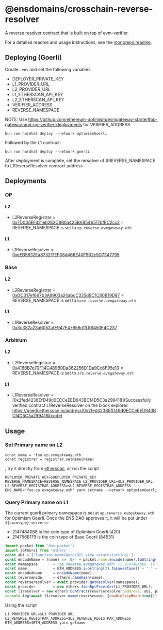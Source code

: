 # @ensdomains/crosschain-reverse-resolver

A reverse resolver contract that is built on top of evm-verifier.

For a detailed readme and usage instructions, see the [monorepo readme](https://github.com/ensdomains/evmgateway/tree/main).


## Deploying (Goerli)

Create `.env` and set the following variables

- DEPLOYER_PRIVATE_KEY
- L1_PROVIDER_URL
- L2_PROVIDER_URL
- L1_ETHERSCAN_API_KEY
- L2_ETHERSCAN_API_KEY
- VERIFIER_ADDRESS
- REVERSE_NAMESPACE

NOTE: Use https://github.com/ethereum-optimism/evmgateway-starter#op-gateway-and-op-verifier-deployments for VERIFIER_ADDRESS

```
bun run hardhat deploy --network optimismGoerli
```

Followed by the L1 contract:

```
bun run hardhat deploy --network goerli
```

After deployment is complete, set the rersolver of $REVERSE_NAMESPACE to L1ReverseResolver contract address

## Deployments

### OP
#### L2
- L2ReverseRegistrar = [0x7D006EFd21eb282C8B0a425BAB546517bfEC2cc2](https://goerli-optimism.etherscan.io/address/0x7D006EFd21eb282C8B0a425BAB546517bfEC2cc2) = REVERSE_NAMESPACE is set to `op.reverse.evmgateway.eth`
#### L1
- L1ReverseResolver = [0xeEB5832Ea8732f7EF06d468E40F562c9D7347795](https://goerli.etherscan.io/address/0xeEB5832Ea8732f7EF06d468E40F562c9D7347795) 

### Base

#### L2
- L2ReverseRegistrar = [0xDC317ef697b3A9903a24abcC325d9C1C80B19D87](https://goerli.basescan.org/address/0xDC317ef697b3A9903a24abcC325d9C1C80B19D87) = REVERSE_NAMESPACE is set to `base.reverse.evmgateway.eth`
#### L1
- L1ReverseResolver = [0x3c332a23a6052afE947F47656d1fD0f450F4C237](https://goerli.etherscan.io/address/0x3c332a23a6052afE947F47656d1fD0f450F4C237)

### Arbitrum

#### L2
- L2ReverseRegistrar = [0x4166B7e70F14C48980Da362256D1Da9Cc8F95e13](https://goerli.arbiscan.io/address/0x4166B7e70F14C48980Da362256D1Da9Cc8F95e13#code) = REVERSE_NAMESPACE is set to `arb.reverse.evmgateway.eth`
#### L1
- L1ReverseResolver = [0x2fed4238EfD49d0ECCeEED943BCf4D5C3a299418](Successfully verified contract L1ReverseResolver on the block explorer.
https://goerli.etherscan.io/address/0x2fed4238EfD49d0ECCeEED943BCf4D5C3a299418#code)


## Usage

### Set Primary name on L2

```
const name = 'foo.op.evmgateway.eth'
const registrar = registrar.setName(name)
```

, try it directly from [etherscan](https://goerli.etherscan.io/address/0xeEB5832Ea8732f7EF06d468E40F562c9D7347795), or run the script
```
DEPLOYER_PRIVATE_KEY=$DEPLOYER_PRIVATE_KEY REVERSE_NAMESPACE=REVERSE_NAMESPACE L2_PROVIDER_URL=$L2_PROVIDER_URL L2_REVERSE_REGISTRAR_ADDRESS=$L2_REVERSE_REGISTRAR_ADDRESS ENS_NAME='foo.op.evmgateway.eth' yarn setname --network optimismGoerli
```

### Query Primary name on L1

The current goerli primary namespace is set at `op.reverse.evmgateway.eth` for Optimism Goerli. Once the ENS DAO approves it, it will be put under `${cointype}.ververse`

- 2147484068 is the coin type of Optimism Goerli (420)
- 2147568179 is the coin type of Base Goerli (84531)

```js
import packet from 'dns-packet';
import {ethers} from 'ethers';
const abi = ['function name(bytes32) view returns(string)'];
const encodeName = (name) => '0x' + packet.name.encode(name).toString('hex')
const namespace       = 'op.reverse.evmgateway.eth' // 2147484068. is the coinType of Optimism Goerli (420)
const name            = ETH_ADDRESS.substring(2).toLowerCase() + "." + namespace
const encodedname     = encodeName(name);
const reversenode     = ethers.namehash(name);
const reverseresolver = await provider.getResolver(namespace);
const provider        = new ethers.JsonRpcProvider(L1_PROVIDER_URL);
const l1resolver = new ethers.Contract(reverseresolver.address, abi, provider);
console.log(await l1resolver.name(reversenode, {enableCcipRead:true}))
```

Using the script

```
L1_PROVIDER_URL=$L1_PROVIDER_URL L2_REVERSE_REGISTRAR_ADDRESS=$L2_REVERSE_REGISTRAR_ADDRESS ETH_ADDRESS=$ETH_ADDRESS yarn getname
```
